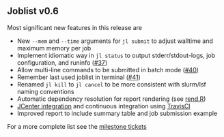 

## Joblist v0.6

Most significant new features in this release are

* New `--mem` and `--time` arguments for `jl submit` to adjust walltime and maximum memory per job
* Implement idiomatic way in `jl status` to output stderr/stdout-logs, job configuration, and runinfo ([#37](https://github.com/holgerbrandl/joblist/issues/37))
* Allow multi-line commands to be submitted in batch mode ([#40](https://github.com/holgerbrandl/joblist/issues/40))
* Remember last used joblist in terminal ([#41](https://github.com/holgerbrandl/joblist/issues/41))
* Renamed `jl kill` to `jl cancel` to be more consistent with slurm/lsf naming conventions
* Automatic dependency resolution for report rendering (see [rend.R](https://github.com/holgerbrandl/datautils/tree/master/R/rendr))
* [JCenter integration](TBD!!!) and continuous integration using [TravisCI](https://travis-ci.org/holgerbrandl/joblist)
* Improved report to include summary table and job submission example

For a more complete list see the [milestone tickets](https://github.com/holgerbrandl/joblist/issues?utf8=%E2%9C%93&q=milestone%3Av0.6)